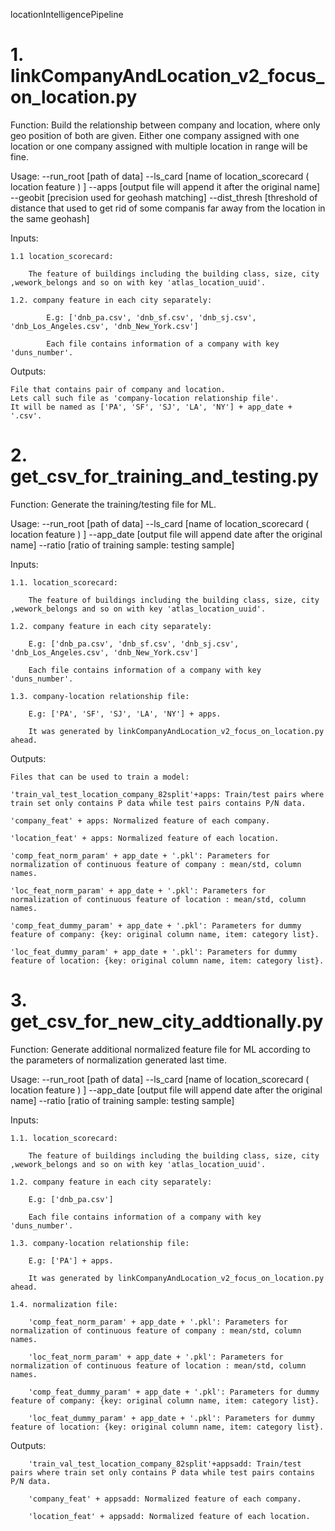 locationIntelligencePipeline

# 1. linkCompanyAndLocation_v2_focus_on_location.py

Function: Build the relationship between company and location, where only geo position of both are given. Either one company assigned with one location or one company assigned with multiple location in range will be fine.

Usage: --run_root [path of data] --ls_card [name of location_scorecard ( location feature ) ] --apps [output file will append it after the original name] --geobit [precision used for geohash matching] --dist_thresh [threshold of distance that used to get rid of some companis far away from the location in the same geohash]

Inputs:

    1.1 location_scorecard:

        The feature of buildings including the building class, size, city ,wework_belongs and so on with key 'atlas_location_uuid'.

	1.2. company feature in each city separately:

			E.g: ['dnb_pa.csv', 'dnb_sf.csv', 'dnb_sj.csv', 'dnb_Los_Angeles.csv', 'dnb_New_York.csv']

			Each file contains information of a company with key 'duns_number'.

Outputs:

	File that contains pair of company and location. 
	Lets call such file as 'company-location relationship file'.
	It will be named as ['PA', 'SF', 'SJ', 'LA', 'NY'] + app_date + '.csv'.

# 2. get_csv_for_training_and_testing.py

Function: Generate the training/testing file for ML.

Usage: --run_root [path of data] --ls_card [name of location_scorecard ( location feature ) ] --app_date [output file will append date after the original name] --ratio [ratio of training sample: testing sample]

Inputs: 

	1.1. location_scorecard:

		The feature of buildings including the building class, size, city ,wework_belongs and so on with key 'atlas_location_uuid'.

	1.2. company feature in each city separately:

		E.g: ['dnb_pa.csv', 'dnb_sf.csv', 'dnb_sj.csv', 'dnb_Los_Angeles.csv', 'dnb_New_York.csv']

		Each file contains information of a company with key 'duns_number'.

	1.3. company-location relationship file:

		E.g: ['PA', 'SF', 'SJ', 'LA', 'NY'] + apps.

		It was generated by linkCompanyAndLocation_v2_focus_on_location.py ahead.

Outputs:

	Files that can be used to train a model:

	'train_val_test_location_company_82split'+apps: Train/test pairs where train set only contains P data while test pairs contains P/N data.

	'company_feat' + apps: Normalized feature of each company.

	'location_feat' + apps: Normalized feature of each location.

	'comp_feat_norm_param' + app_date + '.pkl': Parameters for normalization of continuous feature of company : mean/std, column names.

	'loc_feat_norm_param' + app_date + '.pkl': Parameters for normalization of continuous feature of location : mean/std, column names.

	'comp_feat_dummy_param' + app_date + '.pkl': Parameters for dummy feature of company: {key: original column name, item: category list}.

	'loc_feat_dummy_param' + app_date + '.pkl': Parameters for dummy feature of location: {key: original column name, item: category list}.

# 3. get_csv_for_new_city_addtionally.py

Function: Generate additional normalized feature file for ML according to the parameters of normalization generated last time.

Usage: --run_root [path of data] --ls_card [name of location_scorecard ( location feature ) ] --app_date [output file will append date after the original name] --ratio [ratio of training sample: testing sample]

Inputs:

	1.1. location_scorecard:

		The feature of buildings including the building class, size, city ,wework_belongs and so on with key 'atlas_location_uuid'.

	1.2. company feature in each city separately:

		E.g: ['dnb_pa.csv']

		Each file contains information of a company with key 'duns_number'.

	1.3. company-location relationship file:
	
		E.g: ['PA'] + apps.
					
		It was generated by linkCompanyAndLocation_v2_focus_on_location.py ahead.

	1.4. normalization file:

		'comp_feat_norm_param' + app_date + '.pkl': Parameters for normalization of continuous feature of company : mean/std, column names.
		
		'loc_feat_norm_param' + app_date + '.pkl': Parameters for normalization of continuous feature of location : mean/std, column names.
		
		'comp_feat_dummy_param' + app_date + '.pkl': Parameters for dummy feature of company: {key: original column name, item: category list}.

		'loc_feat_dummy_param' + app_date + '.pkl': Parameters for dummy feature of location: {key: original column name, item: category list}.

Outputs:

		'train_val_test_location_company_82split'+appsadd: Train/test pairs where train set only contains P data while test pairs contains P/N data.

		'company_feat' + appsadd: Normalized feature of each company.

		'location_feat' + appsadd: Normalized feature of each location.






